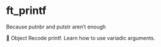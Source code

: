 # ft_printf
Because putnbr and putstr aren’t enough

🎯 Object
Recode printf. Learn how to use variadic arguments.
